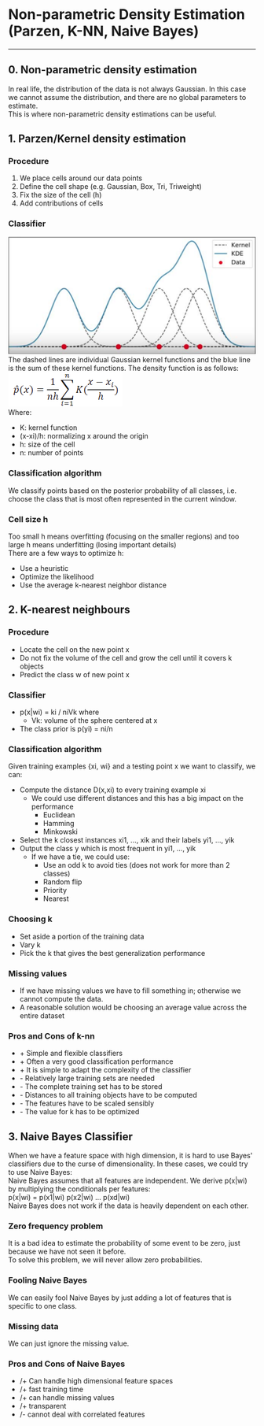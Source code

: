 # Non-parametric Density Estimation (Parzen, K-NN, Naive Bayes)

---
## 0. Non-parametric density estimation
In real life, the distribution of the data is not always Gaussian. In this case we cannot assume the distribution, and there are no global parameters to estimate.<br>
This is where non-parametric density estimations can be useful.

## 1. Parzen/Kernel density estimation
### Procedure
1. We place cells around our data points
2. Define the cell shape (e.g. Gaussian, Box, Tri, Triweight)
3. Fix the size of the cell (h)
4. Add contributions of cells

### Classifier
![img_16.png](img_16.png)<br>
The dashed lines are individual Gaussian kernel functions and the blue line is the sum of these kernel functions. The density function is as follows:<br>
![img_17.png](img_17.png)<br>
Where:
- K: kernel function
- (x-xi)/h: normalizing x around the origin
- h: size of the cell
- n: number of points

### Classification algorithm
We classify points based on the posterior probability of all classes, i.e. choose the class that is most often represented in the current window.

### Cell size h
Too small h means overfitting (focusing on the smaller regions) and too large h means underfitting (losing important details)<br>
There are a few ways to optimize h:
- Use a heuristic
- Optimize the likelihood
- Use the average k-nearest neighbor distance


## 2. K-nearest neighbours
### Procedure
- Locate the cell on the new point x
- Do not fix the volume of the cell and grow the cell until it covers k objects
- Predict the class w of new point x

### Classifier
- p(x|wi) = ki / niVk   where
  - Vk: volume of the sphere centered at x
- The class prior is p(yi) = ni/n

### Classification algorithm
Given training examples {xi, wi} and a testing point x we want to classify, we can:
- Compute the distance D(x,xi) to every training example xi
  - We could use different distances and this has a big impact on the performance
    - Euclidean
    - Hamming
    - Minkowski
- Select the k closest instances xi1, ..., xik and their labels yi1, ..., yik
- Output the class y which is most frequent in yi1, ..., yik
  - If we have a tie, we could use:
    - Use an odd k to avoid ties (does not work for more than 2 classes)
    - Random flip
    - Priority
    - Nearest

### Choosing k
- Set aside a portion of the training data
- Vary k
- Pick the k that gives the best generalization performance

### Missing values
- If we have missing values we have to fill something in; otherwise we cannot compute the data.
- A reasonable solution would be choosing an average value across the entire dataset

### Pros and Cons of k-nn
- \+ Simple and flexible classifiers
- \+ Often a very good classification performance
- \+ It is simple to adapt the complexity of the classifier
- \- Relatively large training sets are needed
- \- The complete training set has to be stored
- \- Distances to all training objects have to be computed
- \- The features have to be scaled sensibly
- \- The value for k has to be optimized


## 3. Naive Bayes Classifier
When we have a feature space with high dimension, it is hard to use Bayes' classifiers due to the curse of dimensionality. In these cases, we could try to use Naive Bayes:<br>
Naive Bayes assumes that all features are independent. We derive p(x|wi) by multiplying the conditionals per features:<br>
p(x|wi) = p(x1|wi) p(x2|wi) ... p(xd|wi)<br>
Naive Bayes does not work if the data is heavily dependent on each other.

### Zero frequency problem
It is a bad idea to estimate the probability of some event to be zero, just because we have not seen it before.<br>
To solve this problem, we will never allow zero probabilities.

### Fooling Naive Bayes
We can easily fool Naive Bayes by just adding a lot of features that is specific to one class.

### Missing data
We can just ignore the missing value.

### Pros and Cons of Naive Bayes
- /+ Can handle high dimensional feature spaces
- /+ fast training time
- /+ can handle missing values
- /+ transparent
- /- cannot deal with correlated features
